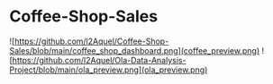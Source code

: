 # Coffee-Shop-Sales
![https://github.com/l2Aquel/Coffee-Shop-Sales/blob/main/coffee_shop_dashboard.png](coffee_preview.png)
![https://github.com/l2Aquel/Ola-Data-Analysis-Project/blob/main/ola_preview.png](ola_preview.png)
